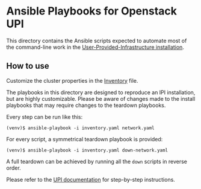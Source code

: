 # Ansible Playbooks for Openstack UPI

This directory contains the Ansible scripts expected to automate most of the command-line work in the [User-Provided-Infrastructure installation](../../docs/user/openstack/install_upi.md).

## How to use

Customize the cluster properties in the [Inventory](./inventory.yaml) file.

The playbooks in this directory are designed to reproduce an IPI installation, but are highly customizable. Please be aware of changes made to the install playbooks that may require changes to the teardown playbooks.

Every step can be run like this:

```shell
(venv)$ ansible-playbook -i inventory.yaml network.yaml
```

For every script, a symmetrical teardown playbook is provided:

```shell
(venv)$ ansible-playbook -i inventory.yaml down-network.yaml
```

A full teardown can be achieved by running all the `down` scripts in reverse order.

Please refer to the [UPI documentation](../../docs/user/openstack/install_upi.md) for step-by-step instructions.
